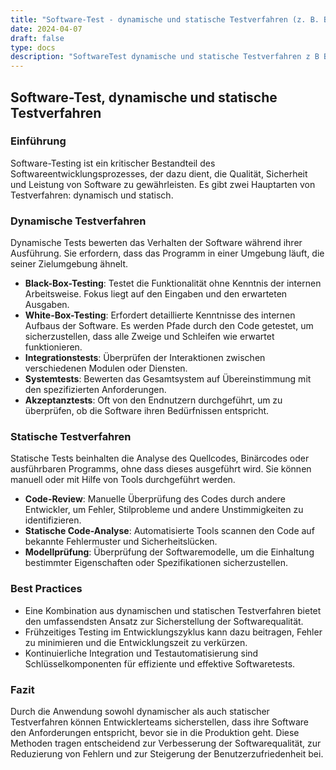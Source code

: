 ```yaml
---
title: "Software-Test - dynamische und statische Testverfahren (z. B. Black Box, White Box, Review, Extremwertetest, Testdaten)"
date: 2024-04-07
draft: false
type: docs
description: "SoftwareTest dynamische und statische Testverfahren z B Black Box White Box Review Extremwertetest Testdaten"
---
```


## Software-Test, dynamische und statische Testverfahren

### Einführung
Software-Testing ist ein kritischer Bestandteil des Softwareentwicklungsprozesses, der dazu dient, die Qualität, Sicherheit und Leistung von Software zu gewährleisten. Es gibt zwei Hauptarten von Testverfahren: dynamisch und statisch.

### Dynamische Testverfahren
Dynamische Tests bewerten das Verhalten der Software während ihrer Ausführung. Sie erfordern, dass das Programm in einer Umgebung läuft, die seiner Zielumgebung ähnelt.

- **Black-Box-Testing**: Testet die Funktionalität ohne Kenntnis der internen Arbeitsweise. Fokus liegt auf den Eingaben und den erwarteten Ausgaben.
- **White-Box-Testing**: Erfordert detaillierte Kenntnisse des internen Aufbaus der Software. Es werden Pfade durch den Code getestet, um sicherzustellen, dass alle Zweige und Schleifen wie erwartet funktionieren.
- **Integrationstests**: Überprüfen der Interaktionen zwischen verschiedenen Modulen oder Diensten.
- **Systemtests**: Bewerten das Gesamtsystem auf Übereinstimmung mit den spezifizierten Anforderungen.
- **Akzeptanztests**: Oft von den Endnutzern durchgeführt, um zu überprüfen, ob die Software ihren Bedürfnissen entspricht.

### Statische Testverfahren
Statische Tests beinhalten die Analyse des Quellcodes, Binärcodes oder ausführbaren Programms, ohne dass dieses ausgeführt wird. Sie können manuell oder mit Hilfe von Tools durchgeführt werden.

- **Code-Review**: Manuelle Überprüfung des Codes durch andere Entwickler, um Fehler, Stilprobleme und andere Unstimmigkeiten zu identifizieren.
- **Statische Code-Analyse**: Automatisierte Tools scannen den Code auf bekannte Fehlermuster und Sicherheitslücken.
- **Modellprüfung**: Überprüfung der Softwaremodelle, um die Einhaltung bestimmter Eigenschaften oder Spezifikationen sicherzustellen.

### Best Practices
- Eine Kombination aus dynamischen und statischen Testverfahren bietet den umfassendsten Ansatz zur Sicherstellung der Softwarequalität.
- Frühzeitiges Testing im Entwicklungszyklus kann dazu beitragen, Fehler zu minimieren und die Entwicklungszeit zu verkürzen.
- Kontinuierliche Integration und Testautomatisierung sind Schlüsselkomponenten für effiziente und effektive Softwaretests.

### Fazit
Durch die Anwendung sowohl dynamischer als auch statischer Testverfahren können Entwicklerteams sicherstellen, dass ihre Software den Anforderungen entspricht, bevor sie in die Produktion geht. Diese Methoden tragen entscheidend zur Verbesserung der Softwarequalität, zur Reduzierung von Fehlern und zur Steigerung der Benutzerzufriedenheit bei.
